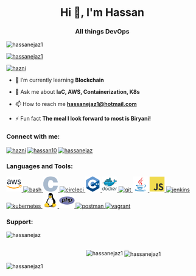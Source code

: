 <h1 align="center">Hi 👋, I'm Hassan</h1>
<h3 align="center">All things DevOps</h3>

<p align="left"> <img src="https://komarev.com/ghpvc/?username=hassanejaz1&label=Profile%20views&color=0e75b6&style=flat" alt="hassanejaz1" /> </p>

<p align="left"> <a href="https://github.com/ryo-ma/github-profile-trophy"><img src="https://github-profile-trophy.vercel.app/?username=hassanejaz1" alt="hassanejaz1" /></a> </p>

<p align="left"> <a href="https://twitter.com/hazni" target="blank"><img src="https://img.shields.io/twitter/follow/hazni?logo=twitter&style=for-the-badge" alt="hazni" /></a> </p>

- 🌱 I’m currently learning **Blockchain**

- 💬 Ask me about **IaC, AWS, Containerization, K8s**

- 📫 How to reach me **hassanejaz1@hotmail.com**

- ⚡ Fun fact **The meal I look forward to most is Biryani!**

<h3 align="left">Connect with me:</h3>
<p align="left">
<a href="https://twitter.com/hazni" target="blank"><img align="center" src="https://cdn.jsdelivr.net/npm/simple-icons@3.0.1/icons/twitter.svg" alt="hazni" height="30" width="40" /></a>
<a href="https://linkedin.com/in/hassan10" target="blank"><img align="center" src="https://cdn.jsdelivr.net/npm/simple-icons@3.0.1/icons/linkedin.svg" alt="hassan10" height="30" width="40" /></a>
<a href="https://www.youtube.com/c/hassanejaz" target="blank"><img align="center" src="https://cdn.jsdelivr.net/npm/simple-icons@3.0.1/icons/youtube.svg" alt="hassanejaz" height="30" width="40" /></a>
</p>

<h3 align="left">Languages and Tools:</h3>
<p align="left"> <a href="https://aws.amazon.com" target="_blank"> <img src="https://raw.githubusercontent.com/devicons/devicon/master/icons/amazonwebservices/amazonwebservices-original-wordmark.svg" alt="aws" width="40" height="40"/> </a> <a href="https://www.gnu.org/software/bash/" target="_blank"> <img src="https://www.vectorlogo.zone/logos/gnu_bash/gnu_bash-icon.svg" alt="bash" width="40" height="40"/> </a> <a href="https://www.cprogramming.com/" target="_blank"> <img src="https://raw.githubusercontent.com/devicons/devicon/master/icons/c/c-original.svg" alt="c" width="40" height="40"/> </a> <a href="https://circleci.com" target="_blank"> <img src="https://www.vectorlogo.zone/logos/circleci/circleci-icon.svg" alt="circleci" width="40" height="40"/> </a> <a href="https://www.w3schools.com/cpp/" target="_blank"> <img src="https://raw.githubusercontent.com/devicons/devicon/master/icons/cplusplus/cplusplus-original.svg" alt="cplusplus" width="40" height="40"/> </a> <a href="https://www.docker.com/" target="_blank"> <img src="https://raw.githubusercontent.com/devicons/devicon/master/icons/docker/docker-original-wordmark.svg" alt="docker" width="40" height="40"/> </a> <a href="https://git-scm.com/" target="_blank"> <img src="https://www.vectorlogo.zone/logos/git-scm/git-scm-icon.svg" alt="git" width="40" height="40"/> </a> <a href="https://www.java.com" target="_blank"> <img src="https://raw.githubusercontent.com/devicons/devicon/master/icons/java/java-original.svg" alt="java" width="40" height="40"/> </a> <a href="https://developer.mozilla.org/en-US/docs/Web/JavaScript" target="_blank"> <img src="https://raw.githubusercontent.com/devicons/devicon/master/icons/javascript/javascript-original.svg" alt="javascript" width="40" height="40"/> </a> <a href="https://www.jenkins.io" target="_blank"> <img src="https://www.vectorlogo.zone/logos/jenkins/jenkins-icon.svg" alt="jenkins" width="40" height="40"/> </a> <a href="https://kubernetes.io" target="_blank"> <img src="https://www.vectorlogo.zone/logos/kubernetes/kubernetes-icon.svg" alt="kubernetes" width="40" height="40"/> </a> <a href="https://www.linux.org/" target="_blank"> <img src="https://raw.githubusercontent.com/devicons/devicon/master/icons/linux/linux-original.svg" alt="linux" width="40" height="40"/> </a> <a href="https://www.php.net" target="_blank"> <img src="https://raw.githubusercontent.com/devicons/devicon/master/icons/php/php-original.svg" alt="php" width="40" height="40"/> </a> <a href="https://postman.com" target="_blank"> <img src="https://www.vectorlogo.zone/logos/getpostman/getpostman-icon.svg" alt="postman" width="40" height="40"/> </a> <a href="https://www.vagrantup.com/" target="_blank"> <img src="https://www.vectorlogo.zone/logos/vagrantup/vagrantup-icon.svg" alt="vagrant" width="40" height="40"/> </a> </p>


<h3 align="left">Support:</h3>
<p><a href="https://www.buymeacoffee.com/hassanejaz"> <img align="left" src="https://cdn.buymeacoffee.com/buttons/v2/default-yellow.png" height="50" width="210" alt="hassanejaz" /></a></p><br><br>


<p><img align="left" src="https://github-readme-stats.vercel.app/api/top-langs?username=hassanejaz1&show_icons=true&locale=en&layout=compact" alt="hassanejaz1" /></p>

<p>&nbsp;<img align="center" src="https://github-readme-stats.vercel.app/api?username=hassanejaz1&show_icons=true&locale=en" alt="hassanejaz1" /></p>

<p><img align="center" src="https://github-readme-streak-stats.herokuapp.com/?user=hassanejaz1&" alt="hassanejaz1" /></p>

